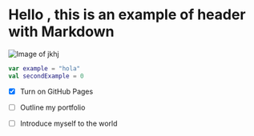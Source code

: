 # Hello , this is an example of header with Markdown

![Image of jkhj](https://octodex.github.com/images/yaktocat.png)

```kotlin
var example = "hola"
val secondExample = 0
```

- [X] Turn on GitHub Pages
- [ ] Outline my portfolio
- [ ] Introduce myself to the world

